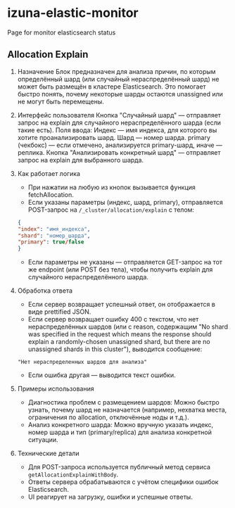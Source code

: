 # izuna-elastic-monitor
Page for monitor elasticsearch status



## Allocation Explain

1. Назначение
Блок предназначен для анализа причин, по которым определённый шард (или случайный нераспределённый шард) не может быть размещён в кластере Elasticsearch. Это помогает быстро понять, почему некоторые шарды остаются unassigned или не могут быть перемещены.

2. Интерфейс пользователя
Кнопка "Случайный шард" — отправляет запрос на explain для случайного нераспределённого шарда (если такие есть).
Поля ввода:
Индекс — имя индекса, для которого вы хотите проанализировать шард.
Шард — номер шарда.
primary (чекбокс) — если отмечено, анализируется primary-шард, иначе — реплика.
Кнопка "Анализировать конкретный шард" — отправляет запрос на explain для выбранного шарда.

3. Как работает логика
    - При нажатии на любую из кнопок вызывается функция fetchAllocation.
    - Если указаны параметры (индекс, шард, primary), отправляется POST-запрос на `/_cluster/allocation/explain` с телом:
    ```json
    {
    "index": "имя_индекса",
    "shard": "номер_шарда",
    "primary": true/false
    }
    ```
    - Если параметры не указаны — отправляется GET-запрос на тот же endpoint (или POST без тела), чтобы получить explain для случайного нераспределённого шарда.

4. Обработка ответа
    - Если сервер возвращает успешный ответ, он отображается в виде prettified JSON.
    - Если сервер возвращает ошибку 400 с текстом, что нет нераспределённых шардов (или с reason, содержащим "No shard was specified in the request which means the response should explain a randomly-chosen unassigned shard, but there are no unassigned shards in this cluster"), выводится сообщение:
    ```text
    "Нет нераспределенных шардов для анализа"
    ```
    - Если ошибка другая — выводится текст ошибки.

5. Примеры использования
    - Диагностика проблем с размещением шардов:
    Можно быстро узнать, почему шард не назначается (например, нехватка места, ограничения по allocation, отключённые ноды и т.д.).
    - Анализ конкретного шарда:
    Можно вручную указать индекс, номер шарда и тип (primary/replica) для анализа конкретной ситуации.

6. Технические детали
    - Для POST-запроса используется публичный метод сервиса `getAllocationExplainWithBody`.
    - Ответы сервера обрабатываются с учётом специфики ошибок Elasticsearch.
    - UI реагирует на загрузку, ошибки и успешные ответы.
